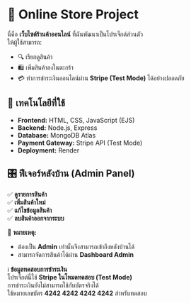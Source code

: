 # 🛒 Online Store Project

นี่คือ **เว็บไซต์ร้านค้าออนไลน์** ที่ฉันพัฒนาเป็นโปรเจ็กต์ส่วนตัว  
ให้ผู้ใช้สามารถ:
- 🔍 เรียกดูสินค้า  
- 🛍 เพิ่มสินค้าลงในตะกร้า  
- 💳 ทำการชำระเงินออนไลน์ผ่าน **Stripe (Test Mode)** ได้อย่างปลอดภัย  

## 🚀 เทคโนโลยีที่ใช้
- **Frontend:** HTML, CSS, JavaScript (EJS)  
- **Backend:** Node.js, Express  
- **Database:** MongoDB Atlas
- **Payment Gateway:** Stripe API (Test Mode)  
- **Deployment:** Render  

## 🎛 ฟีเจอร์หลังบ้าน (Admin Panel)
✅ **ดูรายการสินค้า**  
✅ **เพิ่มสินค้าใหม่**  
✅ **แก้ไขข้อมูลสินค้า**  
✅ **ลบสินค้าออกจากระบบ**  

🔐 **หมายเหตุ:**  
- ต้องเป็น **Admin** เท่านั้นจึงสามารถเข้าถึงหลังบ้านได้  
- สามารถจัดการสินค้าได้ผ่าน **Dashboard Admin**  


ℹ️ **ข้อมูลทดสอบการชำระเงิน**  
โปรเจ็กต์นี้ใช้ **Stripe ในโหมดทดสอบ (Test Mode)**  
การชำระเงินยังไม่สามารถใช้กับบัตรจริงได้  
ใช้หมายเลขบัตร **4242 4242 4242 4242** สำหรับทดสอบ  
